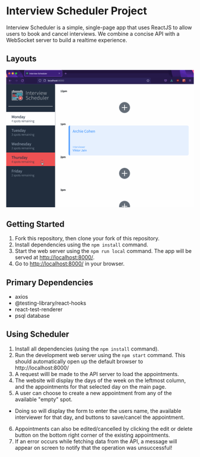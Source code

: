 # Interview Scheduler Project

Interview Scheduler is a simple, single-page app that uses ReactJS to allow users to book and cancel interviews. We combine a concise API with a WebSocket server to build a realtime experience.  


## Layouts

!["Demo"](https://github.com/KangerDrew/react-Scheduler/blob/master/docs/demo.gif)


## Getting Started

1. Fork this repository, then clone your fork of this repository.
2. Install dependencies using the `npm install` command.
3. Start the web server using the `npm run local` command. The app will be served at <http://localhost:8000/>.
4. Go to <http://localhost:8000/> in your browser.

## Primary Dependencies

- axios
- @testing-library/react-hooks
- react-test-renderer
- psql database

## Using Scheduler

1. Install all dependencies (using the `npm install` command).
2. Run the development web server using the `npm start` command. This should automatically open up the default browser to http://localhost:8000/
3. A request willl be made to the API server to load the appointments.
4. The website will display the days of the week on the leftmost column, and the appointments for that selected day on the main page.
5. A user can choose to create a new appointment from any of the available "empty" spot.
  - Doing so will display the form to enter the users name, the available interviewer for that day, and buttons to save/cancel the appointment.
6. Appointments can also be edited/cancelled by clicking the edit or delete button on the bottom right corner of the existing appointments.
7. If an error occurs while fetching data from the API, a message will appear on screen to notify that the operation was unsuccessful!